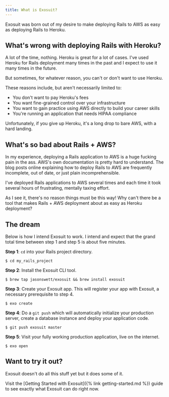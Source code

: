 ```yaml
---
title: What is Exosuit?
---
```


Exosuit was born out of my desire to make deploying Rails to AWS
as easy as deploying Rails to Heroku.

## What's wrong with deploying Rails with Heroku?

A lot of the time, nothing. Heroku is great for a lot of cases.
I've used Heroku for Rails deployment many times in the past
and I expect to use it many times in the future.

But sometimes, for whatever reason, you can't or don't want to use Heroku.

These reasons include, but aren't necessarily limited to:

- You don't want to pay Heroku's fees
- You want fine-grained control over your infrastructure
- You want to gain practice using AWS directly to build your career skills
- You're running an application that needs HIPAA compliance

Unfortunately, if you give up Heroku, it's a long drop to bare AWS, with a hard landing.

## What's so bad about Rails + AWS?

In my experience, deploying a Rails application to AWS is a huge fucking pain in the ass.
AWS's own documentation is pretty hard to understand.
The blog posts online explaining how to deploy Rails to AWS are frequently
incomplete, out of date, or just plain incomprehensible.

I've deployed Rails applications to AWS several times and each time it took
several hours of frustrating, mentally taxing effort.

As I see it, there's no reason things must be this way!
Why can't there be a tool that makes Rails + AWS deployment
about as easy as Heroku deployment?

## The dream

Below is how I intend Exosuit to work.
I intend and expect that the grand total time between
step 1 and step 5 is about five minutes.

**Step 1**: `cd` into your Rails project directory.

```shell
$ cd my_rails_project
```

**Step 2**: Install the Exosuit CLI tool.

```shell
$ brew tap jasonswett/exosuit && brew install exosuit
```

**Step 3**: Create your Exosuit app.
This will register your app with Exosuit, a necessary prerequisite to step 4.

```shell
$ exo create
```

**Step 4**: Do a `git push` which will automatically
initialize your production server,
create a database instance and deploy your application code.

```shell
$ git push exosuit master
```

**Step 5**: Visit your fully working production application, live on the internet.

```shell
$ exo open
```

## Want to try it out?

Exosuit doesn't do all this stuff yet but it does some of it.

Visit the
[Getting Started with Exosuit]({% link getting-started.md %}) guide
to see exactly what Exosuit can do right now.
